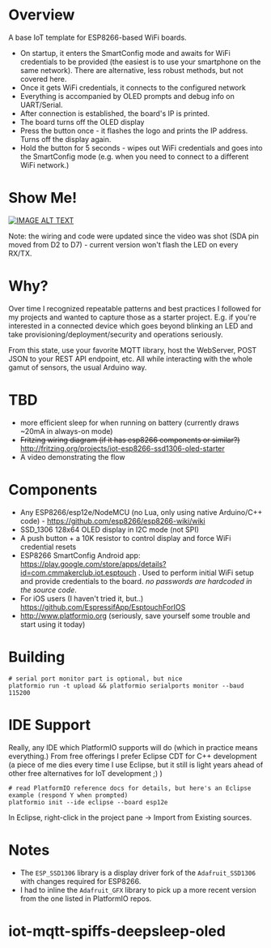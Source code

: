 # Overview
A base IoT template for ESP8266-based WiFi boards.
* On startup, it enters the SmartConfig mode and
awaits for WiFi credentials to be provided (the easiest is to use your smartphone on the same network). There
are alternative, less robust methods, but not covered here.
* Once it gets WiFi credentials, it connects to the configured network
* Everything is accompanied by OLED prompts and debug info on UART/Serial.
* After connection is established, the board's IP is printed.
* The board turns off the OLED display
* Press the button once - it flashes the logo and prints the IP address. Turns off the display again.
* Hold the button for 5 seconds - wipes out WiFi credentials and goes into the SmartConfig mode (e.g.
  when you need to connect to a different WiFi network.)

# Show Me!
[![IMAGE ALT TEXT](https://i.ytimg.com/vi/mdC_2jkhn_g/2.jpg?time=1452273766992)](https://www.youtube.com/watch?v=mdC_2jkhn_g "IoT ESP8266 SSD1306 OLED SmartConfig Starter in 4K")

Note: the wiring and code were updated since the video was shot (SDA pin moved from D2 to D7) - current version won't flash the LED on every RX/TX.

# Why?
Over time I recognized repeatable patterns and best practices I followed for my projects and wanted to
capture those as a starter project. E.g. if you're interested in a connected device which goes beyond
blinking an LED and take provisioning/deployment/security and operations seriously.

From this state, use your favorite MQTT library, host the WebServer, POST JSON to your REST API endpoint, etc.
All while interacting with the whole gamut of sensors, the usual Arduino way.

# TBD
* more efficient sleep for when running on battery (currently draws ~20mA in always-on mode)
* ~~Fritzing wiring diagram (if it has esp8266 components or similar?)~~ http://fritzing.org/projects/iot-esp8266-ssd1306-oled-starter
* A video demonstrating the flow

# Components
* Any ESP8266/esp12e/NodeMCU (no Lua, only using native Arduino/C++ code) - https://github.com/esp8266/esp8266-wiki/wiki
* SSD_1306 128x64 OLED display in I2C mode (not SPI)
* A push button + a 10K resistor to control display and force WiFi credential resets
* ESP8266 SmartConfig Android app: https://play.google.com/store/apps/details?id=com.cmmakerclub.iot.esptouch .
  Used to perform initial WiFi setup and provide credentials to the board. *no passwords are hardcoded
  in the source code*.
* For iOS users (I haven't tried it, but..) https://github.com/EspressifApp/EsptouchForIOS
* http://www.platformio.org (seriously, save yourself some trouble and start using it today)

# Building
```
# serial port monitor part is optional, but nice
platformio run -t upload && platformio serialports monitor --baud 115200
```

# IDE Support
Really, any IDE which PlatformIO supports will do (which in practice means everything.)
From free offerings I prefer Eclipse CDT for C++ development (a piece of me dies every time I use
Eclipse, but it still is light years ahead of other free alternatives for IoT development ;) )
```
# read PlatformIO reference docs for details, but here's an Eclipse example (respond Y when prompted)
platformio init --ide eclipse --board esp12e
```
In Eclipse, right-click in the project pane -> Import from Existing sources.

# Notes
* The `ESP_SSD1306` library is a display driver fork of the `Adafruit_SSD1306` with changes required for ESP8266.
* I had to inline the `Adafruit_GFX` library to pick up a more recent version from the one listed in PlatformIO repos.
# iot-mqtt-spiffs-deepsleep-oled
